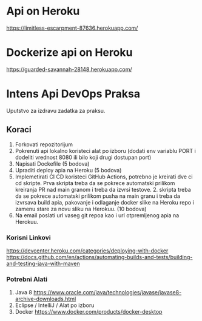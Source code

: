 # Api on Heroku
https://limitless-escarpment-87636.herokuapp.com/

# Dockerize api on Heroku
https://guarded-savannah-28148.herokuapp.com/

# Intens Api DevOps Praksa
Uputstvo za izdravu zadatka za praksu.

## Koraci
1. Forkovati repozitorijum
2. Pokrenuti api lokalno koristeci alat po izboru (dodati env variablu PORT i dodeliti vrednost 8080 ili bilo koji drugi dostupan port)
3. Napisati Dockefile (5 bodova)
4. Upraditi deploy apia na Heroku (5 bodova)
5. Implemetirati CI CD koristeci GitHub Actions, potrebno je kreirati dve ci cd skripte. Prva skripta treba da se pokrece automatski prilikom kreiranja PR nad main granom i treba da izvrsi testove. 2. skripta treba da se pokrece automatski prilikom pusha na main granu i treba da izvrsava build apia, pakovanje i odlaganje docker slike na Heroku repo i zamenu stare za novu sliku na Herokuu. (10 bodova)
6. Na email poslati url vaseg git repoa kao i url otpremljenog apia na Herokuu.

### Korisni Linkovi
https://devcenter.heroku.com/categories/deploying-with-docker
https://docs.github.com/en/actions/automating-builds-and-tests/building-and-testing-java-with-maven

### Potrebni Alati
1. Java 8 https://www.oracle.com/java/technologies/javase/javase8-archive-downloads.html
2. Eclipse / IntelliJ / Alat po izboru
3. Docker https://www.docker.com/products/docker-desktop